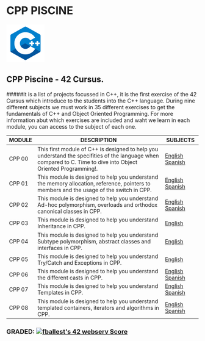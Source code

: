 # CPP PISCINE
<img src="pngc++.png" alt="pngc++" width="100"/>

## CPP Piscine - 42 Cursus. 
#####It is a list of projects focussed in C++, it is the first exercise of the 42 Cursus which introduce to the students into the C++ language. During nine different subjects we must work in 35 different exercises to get the fundamentals of C++ and Object Oriented Programming. For more information abut which exercises are included and waht we learn in each module, you can access to the subject of each one. 

MODULE                |   DESCRIPTION                                       | SUBJECTS
--------------------- | --------------------------------------------------- | --------- 
CPP 00  | This first module of C++ is designed to help you understand the specifities of the language when compared to C. Time to dive into Object Oriented Programming!. | [English](cpp00/en.subject.pdf)  [Spanish](cpp00/es.subject.pdf)
CPP 01 | This module is designed to help you understand the memory allocation, reference, pointers to members and the usage of the switch in CPP. | [English](cpp01/en.subject.pdf) [Spanish](cpp01/es.subject.pdf)
CPP 02 | This module is designed to help you understand Ad-hoc polymorphism, overloads and orthodox canonical classes in CPP. | [English](cpp02/en.subject.pdf) [Spanish](cpp02/es.subject.pdf)
CPP 03 | This module is designed to help you understand Inheritance in CPP. | [English](cpp03/en.subject.pdf)
CPP 04 | This module is designed to help you understand Subtype polymorphism, abstract classes and interfaces in CPP. | [English](cpp04/en.subject.pdf)
CPP 05 | This module is designed to help you understand Try/Catch and Exceptions in CPP. | [English](cpp05/en.subject.pdf)
CPP 06 | This module is designed to help you understand the different casts in CPP. | [English](cpp06/en.subject.pdf) [Spanish](cpp06/es.subject.pdf)
CPP 07 | This module is designed to help you understand Templates in CPP. | [English](cpp07/en.subject.pdf) [Spanish](cpp07/es.subject.pdf)
CPP 08 | This module is designed to help you understand templated containers, iterators and algorithms in CPP. | [English](cpp08/en.subject.pdf) [Spanish](cpp08/es.subject.pdf)


### GRADED:	      	[![fballest's 42 webserv Score](https://badge42.vercel.app/api/v2/cl45d74de005409l9l5r3ozl6/project/2572155)](https://github.com/JaeSeoKim/badge42)

